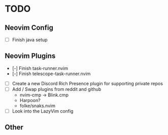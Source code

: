 # TODO

## Neovim Config

- [ ] Finish java setup

## Neovim Plugins

- [-] Finish task-runner.nvim
- [-] Finish telescope-task-runner.nvim
- [ ] Create a new Discord Rich Presence plugin for supporting private repos
- [ ] Add / Swap plugins from reddit and github
  - nvim-cmp -> Blink.cmp
  - Harpoon?
  - folke/snaks.nvim
- [ ] Look into the LazyVim config

## Other
